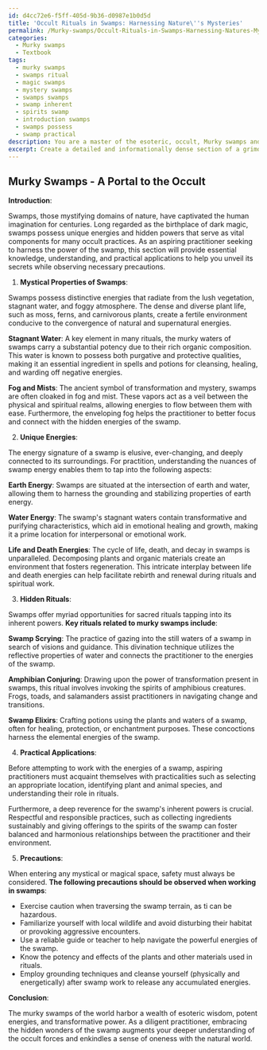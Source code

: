 ```yaml
---
id: d4cc72e6-f5ff-405d-9b36-d0987e1b0d5d
title: 'Occult Rituals in Swamps: Harnessing Nature\''s Mysteries'
permalink: /Murky-swamps/Occult-Rituals-in-Swamps-Harnessing-Natures-Mysteries/
categories:
  - Murky swamps
  - Textbook
tags:
  - murky swamps
  - swamps ritual
  - magic swamps
  - mystery swamps
  - swamps swamps
  - swamp inherent
  - spirits swamp
  - introduction swamps
  - swamps possess
  - swamp practical
description: You are a master of the esoteric, occult, Murky swamps and education, you have written many textbooks on the subject in ways that provide students with rich and deep understanding of the subject. You are being asked to write textbook-like sections on a topic and you do it with full context, explainability, and reliability in accuracy to the true facts of the topic at hand, in a textbook style that a student would easily be able to learn from, in a rich, engaging, and contextual way. Always include relevant context (such as formulas and history), related concepts, and in a way that someone can gain deep insights from.
excerpt: Create a detailed and informationally dense section of a grimoire focusing on the esoteric and occult aspects of murky swamps, including the mystical properties, unique energies, and hidden rituals associated with them. Provide essential knowledge and understanding for an aspiring practitioner seeking to harness the power of the swamp and unveil its secrets. Include practical applications and relevant precautions to ensure a thorough learning experience.
---
```


## Murky Swamps - A Portal to the Occult

**Introduction**:

Swamps, those mystifying domains of nature, have captivated the human imagination for centuries. Long regarded as the birthplace of dark magic, swamps possess unique energies and hidden powers that serve as vital components for many occult practices. As an aspiring practitioner seeking to harness the power of the swamp, this section will provide essential knowledge, understanding, and practical applications to help you unveil its secrets while observing necessary precautions.

1. **Mystical Properties of Swamps**:

Swamps possess distinctive energies that radiate from the lush vegetation, stagnant water, and foggy atmosphere. The dense and diverse plant life, such as moss, ferns, and carnivorous plants, create a fertile environment conducive to the convergence of natural and supernatural energies.

**Stagnant Water**: A key element in many rituals, the murky waters of swamps carry a substantial potency due to their rich organic composition. This water is known to possess both purgative and protective qualities, making it an essential ingredient in spells and potions for cleansing, healing, and warding off negative energies.

**Fog and Mists**: The ancient symbol of transformation and mystery, swamps are often cloaked in fog and mist. These vapors act as a veil between the physical and spiritual realms, allowing energies to flow between them with ease. Furthermore, the enveloping fog helps the practitioner to better focus and connect with the hidden energies of the swamp.

2. **Unique Energies**:

The energy signature of a swamp is elusive, ever-changing, and deeply connected to its surroundings. For practition, understanding the nuances of swamp energy enables them to tap into the following aspects:

**Earth Energy**: Swamps are situated at the intersection of earth and water, allowing them to harness the grounding and stabilizing properties of earth energy.

**Water Energy**: The swamp's stagnant waters contain transformative and purifying characteristics, which aid in emotional healing and growth, making it a prime location for interpersonal or emotional work.

**Life and Death Energies**: The cycle of life, death, and decay in swamps is unparalleled. Decomposing plants and organic materials create an environment that fosters regeneration. This intricate interplay between life and death energies can help facilitate rebirth and renewal during rituals and spiritual work.

3. **Hidden Rituals**:

Swamps offer myriad opportunities for sacred rituals tapping into its inherent powers. **Key rituals related to murky swamps include**:

**Swamp Scrying**: The practice of gazing into the still waters of a swamp in search of visions and guidance. This divination technique utilizes the reflective properties of water and connects the practitioner to the energies of the swamp.

**Amphibian Conjuring**: Drawing upon the power of transformation present in swamps, this ritual involves invoking the spirits of amphibious creatures. Frogs, toads, and salamanders assist practitioners in navigating change and transitions.

**Swamp Elixirs**: Crafting potions using the plants and waters of a swamp, often for healing, protection, or enchantment purposes. These concoctions harness the elemental energies of the swamp.

4. **Practical Applications**:

Before attempting to work with the energies of a swamp, aspiring practitioners must acquaint themselves with practicalities such as selecting an appropriate location, identifying plant and animal species, and understanding their role in rituals.

Furthermore, a deep reverence for the swamp's inherent powers is crucial. Respectful and responsible practices, such as collecting ingredients sustainably and giving offerings to the spirits of the swamp can foster balanced and harmonious relationships between the practitioner and their environment.

5. **Precautions**:

When entering any mystical or magical space, safety must always be considered. **The following precautions should be observed when working in swamps**:

- Exercise caution when traversing the swamp terrain, as ti can be hazardous.
- Familiarize yourself with local wildlife and avoid disturbing their habitat or provoking aggressive encounters.
- Use a reliable guide or teacher to help navigate the powerful energies of the swamp.
- Know the potency and effects of the plants and other materials used in rituals.
- Employ grounding techniques and cleanse yourself (physically and energetically) after swamp work to release any accumulated energies.

**Conclusion**:

The murky swamps of the world harbor a wealth of esoteric wisdom, potent energies, and transformative power. As a diligent practitioner, embracing the hidden wonders of the swamp augments your deeper understanding of the occult forces and enkindles a sense of oneness with the natural world.
